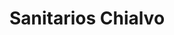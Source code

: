 ---
title: "Sanitarios Chialvo"
url: /ciudad-autonoma-de-buenos-aires/sanitarios-chialvo/
shop: farmacia
---